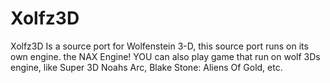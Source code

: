 # Xolfz3D
Xolfz3D Is a source port for Wolfenstein 3-D, this source port runs on its own engine. the NAX Engine! YOU can also play game that run on wolf 3Ds engine, like Super 3D Noahs Arc, Blake Stone: Aliens Of Gold, etc.
